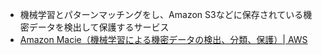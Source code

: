 - 機械学習とパターンマッチングをし、Amazon S3などに保存されている機密データを検出して保護するサービス
- [Amazon Macie（機械学習による機密データの検出、分類、保護）| AWS](https://aws.amazon.com/jp/macie/)